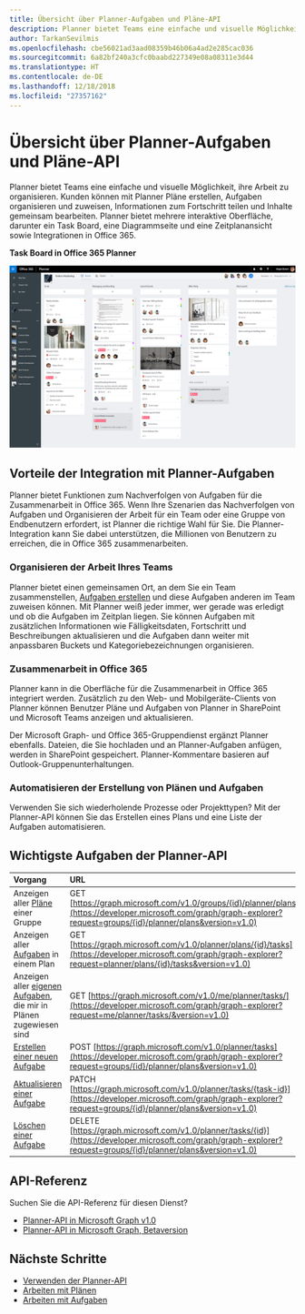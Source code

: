```yaml
---
title: Übersicht über Planner-Aufgaben und Pläne-API
description: Planner bietet Teams eine einfache und visuelle Möglichkeit, ihre Arbeit zu organisieren. Kunden können mit Planner Pläne erstellen, Aufgaben organisieren und zuweisen, Informationen zum Fortschritt teilen und Inhalte gemeinsam bearbeiten.  Planner bietet mehrere interaktive Oberfläche, darunter ein Task Board, eine Diagrammseite und eine Zeitplanansicht sowie Integrationen in Office 365.
author: TarkanSevilmis
ms.openlocfilehash: cbe56021ad3aad08359b46b06a4ad2e285cac036
ms.sourcegitcommit: 6a82bf240a3cfc0baabd227349e08a08311e3d44
ms.translationtype: HT
ms.contentlocale: de-DE
ms.lasthandoff: 12/18/2018
ms.locfileid: "27357162"
---
```

# <a name="planner-tasks-and-plans-api-overview"></a>Übersicht über Planner-Aufgaben und Pläne-API
Planner bietet Teams eine einfache und visuelle Möglichkeit, ihre Arbeit zu organisieren. Kunden können mit Planner Pläne erstellen, Aufgaben organisieren und zuweisen, Informationen zum Fortschritt teilen und Inhalte gemeinsam bearbeiten.  Planner bietet mehrere interaktive Oberfläche, darunter ein Task Board, eine Diagrammseite und eine Zeitplanansicht sowie Integrationen in Office 365.

**Task Board in Office 365 Planner**

![Screenshot eines Task Boards in Office 365 Planner](images/plannerboard.png "Bild des Planner-Boards")


## <a name="why-integrate-with-planner-tasks"></a>Vorteile der Integration mit Planner-Aufgaben
Planner bietet Funktionen zum Nachverfolgen von Aufgaben für die Zusammenarbeit in Office 365. Wenn Ihre Szenarien das Nachverfolgen von Aufgaben und Organisieren der Arbeit für ein Team oder eine Gruppe von Endbenutzern erfordert, ist Planner die richtige Wahl für Sie. Die Planner-Integration kann Sie dabei unterstützen, die Millionen von Benutzern zu erreichen, die in Office 365 zusammenarbeiten. 

### <a name="organize-your-teams-work"></a>Organisieren der Arbeit Ihres Teams
Planner bietet einen gemeinsamen Ort, an dem Sie ein Team zusammenstellen, [Aufgaben erstellen](/graph/api/planner-post-tasks?view=graph-rest-1.0) und diese Aufgaben anderen im Team zuweisen können. Mit Planner weiß jeder immer, wer gerade was erledigt und ob die Aufgaben im Zeitplan liegen. Sie können Aufgaben mit zusätzlichen Informationen wie Fälligkeitsdaten, Fortschritt und Beschreibungen aktualisieren und die Aufgaben dann weiter mit anpassbaren Buckets und Kategoriebezeichnungen organisieren.   

### <a name="collaborate-across-office-365"></a>Zusammenarbeit in Office 365
Planner kann in die Oberfläche für die Zusammenarbeit in Office 365 integriert werden. Zusätzlich zu den Web- und Mobilgeräte-Clients von Planner können Benutzer Pläne und Aufgaben von Planner in SharePoint und Microsoft Teams anzeigen und aktualisieren.  

Der Microsoft Graph- und Office 365-Gruppendienst ergänzt Planner ebenfalls. Dateien, die Sie hochladen und an Planner-Aufgaben anfügen, werden in SharePoint gespeichert. Planner-Kommentare basieren auf Outlook-Gruppenunterhaltungen.

<!-- Add image
Note: Put an image here showing the relationship between Planner and other things
-->

### <a name="automate-the-creation-of-plans-and-tasks"></a>Automatisieren der Erstellung von Plänen und Aufgaben
Verwenden Sie sich wiederholende Prozesse oder Projekttypen? Mit der Planner-API können Sie das Erstellen eines Plans und eine Liste der Aufgaben automatisieren.  
 
## <a name="top-planner-api-tasks"></a>Wichtigste Aufgaben der Planner-API

|Vorgang|URL|
|:--------|:--|
|Anzeigen aller [Pläne](/graph/api/resources/plannerplan?view=graph-rest-beta) einer Gruppe|GET [https://graph.microsoft.com/v1.0/groups/{id}/planner/plans](https://developer.microsoft.com/graph/graph-explorer?request=groups/{id}/planner/plans&version=v1.0)|
|Anzeigen aller [Aufgaben](/graph/api/resources/plannertask?view=graph-rest-beta) in einem Plan|GET [https://graph.microsoft.com/v1.0/planner/plans/{id}/tasks](https://developer.microsoft.com/graph/graph-explorer?request=planner/plans/{id}/tasks&version=v1.0)|
|Anzeigen aller [eigenen Aufgaben](/graph/api/planneruser-list-tasks?view=graph-rest-beta), die mir in Plänen zugewiesen sind|GET [https://graph.microsoft.com/v1.0/me/planner/tasks/](https://developer.microsoft.com/graph/graph-explorer?request=me/planner/tasks/&version=v1.0)|
|[Erstellen einer neuen Aufgabe](/graph/api/planner-post-tasks?view=graph-rest-1.0)|POST [https://graph.microsoft.com/v1.0/planner/tasks](https://developer.microsoft.com/graph/graph-explorer?request=groups/{id}/planner/plans&version=v1.0)|
|[Aktualisieren einer Aufgabe](/graph/api/plannertask-update?view=graph-rest-1.0)|PATCH [https://graph.microsoft.com/v1.0/planner/tasks/{task-id}](https://developer.microsoft.com/graph/graph-explorer?request=groups/{id}/planner/plans&version=v1.0)|
|[Löschen einer Aufgabe](/graph/api/plannertask-delete?view=graph-rest-1.0)|DELETE [https://graph.microsoft.com/v1.0/planner/tasks/{id}](https://developer.microsoft.com/graph/graph-explorer?request=groups/{id}/planner/plans&version=v1.0)|

## <a name="api-reference"></a>API-Referenz
Suchen Sie die API-Referenz für diesen Dienst?

- [Planner-API in Microsoft Graph v1.0](/graph/api/resources/planner-overview?view=graph-rest-1.0)
- [Planner-API in Microsoft Graph, Betaversion](/graph/api/resources/planner-overview?view=graph-rest-beta)


## <a name="next-steps"></a>Nächste Schritte

- [Verwenden der Planner-API](/graph/api/resources/planner-overview?view=graph-rest-1.0)
- [Arbeiten mit Plänen](/graph/api/resources/planner-overview?view=graph-rest-1.0#plans)
- [Arbeiten mit Aufgaben](/graph/api/resources/planner-overview?view=graph-rest-1.0#tasks)
